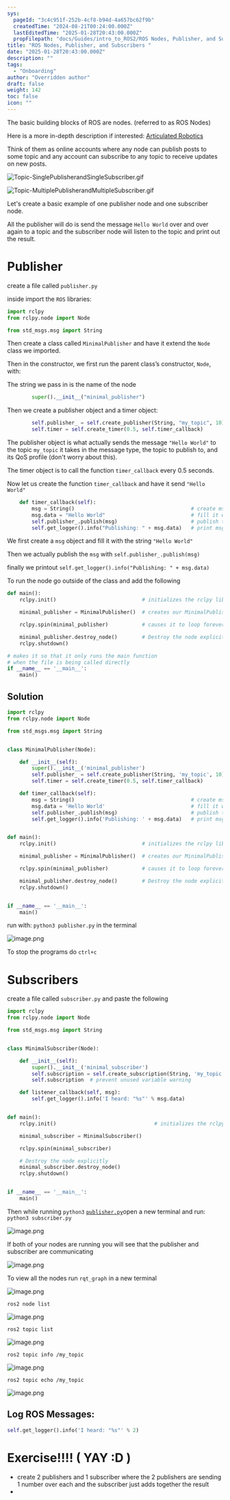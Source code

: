 ```yaml
---
sys:
  pageId: "3c4c951f-252b-4cf8-b94d-4a657bc62f9b"
  createdTime: "2024-08-21T00:24:00.000Z"
  lastEditedTime: "2025-01-28T20:43:00.000Z"
  propFilepath: "docs/Guides/intro_to_ROS2/ROS Nodes, Publisher, and Subscribers .md"
title: "ROS Nodes, Publisher, and Subscribers "
date: "2025-01-28T20:43:00.000Z"
description: ""
tags:
  - "Onboarding"
author: "Overridden author"
draft: false
weight: 142
toc: false
icon: ""
---
```


The basic building blocks of ROS are nodes. (referred to as ROS Nodes)

Here is a more in-depth description if interested: [Articulated Robotics](https://articulatedrobotics.xyz/tutorials/ready-for-ros/ros-overview#2-nodes)

Think of them as online accounts where any node can publish posts to some topic and any account can subscribe to any topic to receive updates on new posts.

![Topic-SinglePublisherandSingleSubscriber.gif](https://docs.ros.org/en/humble/_images/Topic-SinglePublisherandSingleSubscriber.gif)

![Topic-MultiplePublisherandMultipleSubscriber.gif](https://docs.ros.org/en/humble/_images/Topic-MultiplePublisherandMultipleSubscriber.gif)

Let's create a basic example of one publisher node and one subscriber node.

All the publisher will do is send the message `Hello World` over and over again to a topic and the subscriber node will listen to the topic and print out the result.

# Publisher

create a file called `publisher.py` 

inside import the `ROS` libraries:

```python
import rclpy
from rclpy.node import Node

from std_msgs.msg import String
```

Then create a class called `MinimalPublisher` and have it extend the `Node` class we imported.

Then in the constructor, we first run the parent class’s constructor, `Node`, with:

The string we pass in is the name of the node

```python
        super().__init__("minimal_publisher")
```

Then we create a publisher object and a timer object:

```python
        self.publisher_ = self.create_publisher(String, "my_topic", 10)
        self.timer = self.create_timer(0.5, self.timer_callback)
```

The publisher object is what actually sends the message `"Hello World"` to the topic `my_topic` it takes in the message type, the topic to publish to, and its QoS profile (don't worry about this).

The timer object is to call the function `timer_callback` every 0.5 seconds.

Now let us create the function `timer_callback` and have it send `"Hello World"`

```python
    def timer_callback(self):
        msg = String()                                      # create msg object
        msg.data = "Hello World"                            # fill it with data
        self.publisher_.publish(msg)                        # publish the message
        self.get_logger().info("Publishing: " + msg.data)   # print msg
```

We first create a `msg` object and fill it with the string `"Hello World"`

Then we actually publish the `msg` with `self.publisher_.publish(msg)`

finally we printout `self.get_logger().info("Publishing: " + msg.data)`

To run the node go outside of the class and add the following

```python
def main():
    rclpy.init()                            # initializes the rclpy library

    minimal_publisher = MinimalPublisher()  # creates our MinimalPublisher object

    rclpy.spin(minimal_publisher)           # causes it to loop forever

    minimal_publisher.destroy_node()        # Destroy the node explicitly
    rclpy.shutdown()

# makes it so that it only runs the main function
# when the file is being called directly
if __name__ == '__main__': 
    main()
```

## Solution

```python
import rclpy
from rclpy.node import Node

from std_msgs.msg import String


class MinimalPublisher(Node):

    def __init__(self):
        super().__init__('minimal_publisher')
        self.publisher_ = self.create_publisher(String, 'my_topic', 10)
        self.timer = self.create_timer(0.5, self.timer_callback)

    def timer_callback(self):
        msg = String()                                      # create msg object
        msg.data = 'Hello World'                            # fill it with data
        self.publisher_.publish(msg)                        # publish the message
        self.get_logger().info('Publishing: ' + msg.data)   # print msg


def main():
    rclpy.init()                            # initializes the rclpy library

    minimal_publisher = MinimalPublisher()  # creates our MinimalPublisher object

    rclpy.spin(minimal_publisher)           # causes it to loop forever

    minimal_publisher.destroy_node()        # Destroy the node explicitly
    rclpy.shutdown()


if __name__ == '__main__':
    main()
```

run with: `python3 publisher.py` in the terminal

![image.png](https://prod-files-secure.s3.us-west-2.amazonaws.com/d518164a-d88e-44d1-a4ee-3adb3bd8bce0/9214accb-ad5b-44f1-a31c-b3167c59138b/image.png?X-Amz-Algorithm=AWS4-HMAC-SHA256&X-Amz-Content-Sha256=UNSIGNED-PAYLOAD&X-Amz-Credential=ASIAZI2LB466ZMGUOKZZ%2F20250302%2Fus-west-2%2Fs3%2Faws4_request&X-Amz-Date=20250302T021653Z&X-Amz-Expires=3600&X-Amz-Security-Token=IQoJb3JpZ2luX2VjEHoaCXVzLXdlc3QtMiJHMEUCIA1rgph2AceR9feuJWuU1WgT2VgQ0OC9nPs%2BBt08aCZLAiEA3CVYfgkCZPoFL4qU%2FvRtXXUxYiBmUHQylxrsEOTAYxoqiAQIs%2F%2F%2F%2F%2F%2F%2F%2F%2F%2F%2FARAAGgw2Mzc0MjMxODM4MDUiDArSqHbvUk%2BeSh82uSrcA6O8Ez1vE%2BykxPxMn8kV98EQDpn5QvU%2B5He33RSIUx1TpBgfqmgzjnDm6ei4%2FyCwDAQzrdiWHbZa5CUd0u5b0PIZM1RYkrhFmJ6O1Of0lNWegcD%2FrfmJlg4HHcJjN%2BClt2uXFeoug1pWdP3%2Fvyn2KaGuJn8HlBCHPpwbU4t2kuDHhe2WKALuz6y%2FU0XFPZyK1lSTBmTgnllJNHNVu%2FySk8PGzj5vjuSYYAGzrofhHVEGO%2FmscbdTpGaMlBmLsi4eyJDQqnXinfe7u4odig4gtPExLpiNKKXuKaQZF%2F7l3foGjRgFywCJIxempsSDF4HXPlhhsc9fF57CqIeQLy8AbU8vrIGvg5sKf%2BBpySyGuy4xaAQKdlkSaIqJXFInzalN0Jc54LJmXiyZ8eX8Tx9tj%2B7NRrrzOJ6h5j58BAN%2BtDVyIgK5mAf0BcTxER6GnPLv1KeRL0Clfe%2FcZxY8z2kxGzGuLhW5GXLLbBD9ucxrhYrN9cqDN7xzZjR7lDLBkkh%2BSsFDnZD6x3JjqdayswMCn1O%2FSlNl7FnrBChlj6dKNIJJA4DnDaChs174RuzGQQS%2FkP1e7aAAhu%2BmK9DzYDM7TGRZp1PERq1wUu1MLhzRHU8yju37P9tvm%2FNFu6lzMKP2jr4GOqUB%2Fx1usFX3eMiWJPH%2Fk8udSoHmJlZsdCB131vffBIZe4fZzMfiddsJ4JpAaLpWqsNLPbkz7J92bUNcxoHbSOWa25MHWWJqMxphBYDEpLmpUC3Kfh2VdxbqAN6yr1mImp2aYePTzcNaoBSICYWowZJHSmxDPlMUuhijwch7Kx715l2I8kH1RgbBkN8cBzWcrETpWLTNbJa93KhHxmqzf9B%2Boe%2BgBcRg&X-Amz-Signature=58a65df175fa7219d916cfcf184b518ac3c78d0231a4cbf1058f94848485b5c8&X-Amz-SignedHeaders=host&x-id=GetObject)

To stop the programs do `ctrl+c`

# Subscribers

create a file called `subscriber.py` and paste the following

```python
import rclpy
from rclpy.node import Node

from std_msgs.msg import String


class MinimalSubscriber(Node):

    def __init__(self):
        super().__init__('minimal_subscriber')
        self.subscription = self.create_subscription(String, 'my_topic', self.listener_callback, 10)
        self.subscription  # prevent unused variable warning

    def listener_callback(self, msg):
        self.get_logger().info('I heard: "%s"' % msg.data)


def main():
    rclpy.init()                                # initializes the rclpy library

    minimal_subscriber = MinimalSubscriber()

    rclpy.spin(minimal_subscriber)

    # Destroy the node explicitly
    minimal_subscriber.destroy_node()
    rclpy.shutdown()


if __name__ == '__main__':
    main()
```

Then while running `python3` [`publisher.py`](http://publisher.py/)open a new terminal and run: `python3 subscriber.py` 

![image.png](https://prod-files-secure.s3.us-west-2.amazonaws.com/d518164a-d88e-44d1-a4ee-3adb3bd8bce0/611fccf2-c738-4dbd-94e9-98f209092866/image.png?X-Amz-Algorithm=AWS4-HMAC-SHA256&X-Amz-Content-Sha256=UNSIGNED-PAYLOAD&X-Amz-Credential=ASIAZI2LB466ZMGUOKZZ%2F20250302%2Fus-west-2%2Fs3%2Faws4_request&X-Amz-Date=20250302T021653Z&X-Amz-Expires=3600&X-Amz-Security-Token=IQoJb3JpZ2luX2VjEHoaCXVzLXdlc3QtMiJHMEUCIA1rgph2AceR9feuJWuU1WgT2VgQ0OC9nPs%2BBt08aCZLAiEA3CVYfgkCZPoFL4qU%2FvRtXXUxYiBmUHQylxrsEOTAYxoqiAQIs%2F%2F%2F%2F%2F%2F%2F%2F%2F%2F%2FARAAGgw2Mzc0MjMxODM4MDUiDArSqHbvUk%2BeSh82uSrcA6O8Ez1vE%2BykxPxMn8kV98EQDpn5QvU%2B5He33RSIUx1TpBgfqmgzjnDm6ei4%2FyCwDAQzrdiWHbZa5CUd0u5b0PIZM1RYkrhFmJ6O1Of0lNWegcD%2FrfmJlg4HHcJjN%2BClt2uXFeoug1pWdP3%2Fvyn2KaGuJn8HlBCHPpwbU4t2kuDHhe2WKALuz6y%2FU0XFPZyK1lSTBmTgnllJNHNVu%2FySk8PGzj5vjuSYYAGzrofhHVEGO%2FmscbdTpGaMlBmLsi4eyJDQqnXinfe7u4odig4gtPExLpiNKKXuKaQZF%2F7l3foGjRgFywCJIxempsSDF4HXPlhhsc9fF57CqIeQLy8AbU8vrIGvg5sKf%2BBpySyGuy4xaAQKdlkSaIqJXFInzalN0Jc54LJmXiyZ8eX8Tx9tj%2B7NRrrzOJ6h5j58BAN%2BtDVyIgK5mAf0BcTxER6GnPLv1KeRL0Clfe%2FcZxY8z2kxGzGuLhW5GXLLbBD9ucxrhYrN9cqDN7xzZjR7lDLBkkh%2BSsFDnZD6x3JjqdayswMCn1O%2FSlNl7FnrBChlj6dKNIJJA4DnDaChs174RuzGQQS%2FkP1e7aAAhu%2BmK9DzYDM7TGRZp1PERq1wUu1MLhzRHU8yju37P9tvm%2FNFu6lzMKP2jr4GOqUB%2Fx1usFX3eMiWJPH%2Fk8udSoHmJlZsdCB131vffBIZe4fZzMfiddsJ4JpAaLpWqsNLPbkz7J92bUNcxoHbSOWa25MHWWJqMxphBYDEpLmpUC3Kfh2VdxbqAN6yr1mImp2aYePTzcNaoBSICYWowZJHSmxDPlMUuhijwch7Kx715l2I8kH1RgbBkN8cBzWcrETpWLTNbJa93KhHxmqzf9B%2Boe%2BgBcRg&X-Amz-Signature=ca163c1e9f6e909fe289ae051b1caeff534cd7c57359267e492a6a7bc7a8d469&X-Amz-SignedHeaders=host&x-id=GetObject)

If both of your nodes are running you will see that the publisher and subscriber are communicating

![image.png](https://prod-files-secure.s3.us-west-2.amazonaws.com/d518164a-d88e-44d1-a4ee-3adb3bd8bce0/eea428b5-1cf0-43bb-a30b-81cbaf6c5c78/image.png?X-Amz-Algorithm=AWS4-HMAC-SHA256&X-Amz-Content-Sha256=UNSIGNED-PAYLOAD&X-Amz-Credential=ASIAZI2LB466ZMGUOKZZ%2F20250302%2Fus-west-2%2Fs3%2Faws4_request&X-Amz-Date=20250302T021653Z&X-Amz-Expires=3600&X-Amz-Security-Token=IQoJb3JpZ2luX2VjEHoaCXVzLXdlc3QtMiJHMEUCIA1rgph2AceR9feuJWuU1WgT2VgQ0OC9nPs%2BBt08aCZLAiEA3CVYfgkCZPoFL4qU%2FvRtXXUxYiBmUHQylxrsEOTAYxoqiAQIs%2F%2F%2F%2F%2F%2F%2F%2F%2F%2F%2FARAAGgw2Mzc0MjMxODM4MDUiDArSqHbvUk%2BeSh82uSrcA6O8Ez1vE%2BykxPxMn8kV98EQDpn5QvU%2B5He33RSIUx1TpBgfqmgzjnDm6ei4%2FyCwDAQzrdiWHbZa5CUd0u5b0PIZM1RYkrhFmJ6O1Of0lNWegcD%2FrfmJlg4HHcJjN%2BClt2uXFeoug1pWdP3%2Fvyn2KaGuJn8HlBCHPpwbU4t2kuDHhe2WKALuz6y%2FU0XFPZyK1lSTBmTgnllJNHNVu%2FySk8PGzj5vjuSYYAGzrofhHVEGO%2FmscbdTpGaMlBmLsi4eyJDQqnXinfe7u4odig4gtPExLpiNKKXuKaQZF%2F7l3foGjRgFywCJIxempsSDF4HXPlhhsc9fF57CqIeQLy8AbU8vrIGvg5sKf%2BBpySyGuy4xaAQKdlkSaIqJXFInzalN0Jc54LJmXiyZ8eX8Tx9tj%2B7NRrrzOJ6h5j58BAN%2BtDVyIgK5mAf0BcTxER6GnPLv1KeRL0Clfe%2FcZxY8z2kxGzGuLhW5GXLLbBD9ucxrhYrN9cqDN7xzZjR7lDLBkkh%2BSsFDnZD6x3JjqdayswMCn1O%2FSlNl7FnrBChlj6dKNIJJA4DnDaChs174RuzGQQS%2FkP1e7aAAhu%2BmK9DzYDM7TGRZp1PERq1wUu1MLhzRHU8yju37P9tvm%2FNFu6lzMKP2jr4GOqUB%2Fx1usFX3eMiWJPH%2Fk8udSoHmJlZsdCB131vffBIZe4fZzMfiddsJ4JpAaLpWqsNLPbkz7J92bUNcxoHbSOWa25MHWWJqMxphBYDEpLmpUC3Kfh2VdxbqAN6yr1mImp2aYePTzcNaoBSICYWowZJHSmxDPlMUuhijwch7Kx715l2I8kH1RgbBkN8cBzWcrETpWLTNbJa93KhHxmqzf9B%2Boe%2BgBcRg&X-Amz-Signature=90e8fd8af7310c75fc79c5098035328287806a575887c64b7d1297616f207a5a&X-Amz-SignedHeaders=host&x-id=GetObject)

To view all the nodes run `rqt_graph` in a new terminal

![image.png](https://prod-files-secure.s3.us-west-2.amazonaws.com/d518164a-d88e-44d1-a4ee-3adb3bd8bce0/1d98e964-4318-4d62-b5c4-8c8f78368598/image.png?X-Amz-Algorithm=AWS4-HMAC-SHA256&X-Amz-Content-Sha256=UNSIGNED-PAYLOAD&X-Amz-Credential=ASIAZI2LB466ZMGUOKZZ%2F20250302%2Fus-west-2%2Fs3%2Faws4_request&X-Amz-Date=20250302T021653Z&X-Amz-Expires=3600&X-Amz-Security-Token=IQoJb3JpZ2luX2VjEHoaCXVzLXdlc3QtMiJHMEUCIA1rgph2AceR9feuJWuU1WgT2VgQ0OC9nPs%2BBt08aCZLAiEA3CVYfgkCZPoFL4qU%2FvRtXXUxYiBmUHQylxrsEOTAYxoqiAQIs%2F%2F%2F%2F%2F%2F%2F%2F%2F%2F%2FARAAGgw2Mzc0MjMxODM4MDUiDArSqHbvUk%2BeSh82uSrcA6O8Ez1vE%2BykxPxMn8kV98EQDpn5QvU%2B5He33RSIUx1TpBgfqmgzjnDm6ei4%2FyCwDAQzrdiWHbZa5CUd0u5b0PIZM1RYkrhFmJ6O1Of0lNWegcD%2FrfmJlg4HHcJjN%2BClt2uXFeoug1pWdP3%2Fvyn2KaGuJn8HlBCHPpwbU4t2kuDHhe2WKALuz6y%2FU0XFPZyK1lSTBmTgnllJNHNVu%2FySk8PGzj5vjuSYYAGzrofhHVEGO%2FmscbdTpGaMlBmLsi4eyJDQqnXinfe7u4odig4gtPExLpiNKKXuKaQZF%2F7l3foGjRgFywCJIxempsSDF4HXPlhhsc9fF57CqIeQLy8AbU8vrIGvg5sKf%2BBpySyGuy4xaAQKdlkSaIqJXFInzalN0Jc54LJmXiyZ8eX8Tx9tj%2B7NRrrzOJ6h5j58BAN%2BtDVyIgK5mAf0BcTxER6GnPLv1KeRL0Clfe%2FcZxY8z2kxGzGuLhW5GXLLbBD9ucxrhYrN9cqDN7xzZjR7lDLBkkh%2BSsFDnZD6x3JjqdayswMCn1O%2FSlNl7FnrBChlj6dKNIJJA4DnDaChs174RuzGQQS%2FkP1e7aAAhu%2BmK9DzYDM7TGRZp1PERq1wUu1MLhzRHU8yju37P9tvm%2FNFu6lzMKP2jr4GOqUB%2Fx1usFX3eMiWJPH%2Fk8udSoHmJlZsdCB131vffBIZe4fZzMfiddsJ4JpAaLpWqsNLPbkz7J92bUNcxoHbSOWa25MHWWJqMxphBYDEpLmpUC3Kfh2VdxbqAN6yr1mImp2aYePTzcNaoBSICYWowZJHSmxDPlMUuhijwch7Kx715l2I8kH1RgbBkN8cBzWcrETpWLTNbJa93KhHxmqzf9B%2Boe%2BgBcRg&X-Amz-Signature=548157cd8053f5337eb679bec251e39f2baa5c24ab475a6891c576f51329f568&X-Amz-SignedHeaders=host&x-id=GetObject)

`ros2 node list`

![image.png](https://prod-files-secure.s3.us-west-2.amazonaws.com/d518164a-d88e-44d1-a4ee-3adb3bd8bce0/680ac8cf-e6d9-4164-9ece-5b9a6fccffee/image.png?X-Amz-Algorithm=AWS4-HMAC-SHA256&X-Amz-Content-Sha256=UNSIGNED-PAYLOAD&X-Amz-Credential=ASIAZI2LB466ZMGUOKZZ%2F20250302%2Fus-west-2%2Fs3%2Faws4_request&X-Amz-Date=20250302T021653Z&X-Amz-Expires=3600&X-Amz-Security-Token=IQoJb3JpZ2luX2VjEHoaCXVzLXdlc3QtMiJHMEUCIA1rgph2AceR9feuJWuU1WgT2VgQ0OC9nPs%2BBt08aCZLAiEA3CVYfgkCZPoFL4qU%2FvRtXXUxYiBmUHQylxrsEOTAYxoqiAQIs%2F%2F%2F%2F%2F%2F%2F%2F%2F%2F%2FARAAGgw2Mzc0MjMxODM4MDUiDArSqHbvUk%2BeSh82uSrcA6O8Ez1vE%2BykxPxMn8kV98EQDpn5QvU%2B5He33RSIUx1TpBgfqmgzjnDm6ei4%2FyCwDAQzrdiWHbZa5CUd0u5b0PIZM1RYkrhFmJ6O1Of0lNWegcD%2FrfmJlg4HHcJjN%2BClt2uXFeoug1pWdP3%2Fvyn2KaGuJn8HlBCHPpwbU4t2kuDHhe2WKALuz6y%2FU0XFPZyK1lSTBmTgnllJNHNVu%2FySk8PGzj5vjuSYYAGzrofhHVEGO%2FmscbdTpGaMlBmLsi4eyJDQqnXinfe7u4odig4gtPExLpiNKKXuKaQZF%2F7l3foGjRgFywCJIxempsSDF4HXPlhhsc9fF57CqIeQLy8AbU8vrIGvg5sKf%2BBpySyGuy4xaAQKdlkSaIqJXFInzalN0Jc54LJmXiyZ8eX8Tx9tj%2B7NRrrzOJ6h5j58BAN%2BtDVyIgK5mAf0BcTxER6GnPLv1KeRL0Clfe%2FcZxY8z2kxGzGuLhW5GXLLbBD9ucxrhYrN9cqDN7xzZjR7lDLBkkh%2BSsFDnZD6x3JjqdayswMCn1O%2FSlNl7FnrBChlj6dKNIJJA4DnDaChs174RuzGQQS%2FkP1e7aAAhu%2BmK9DzYDM7TGRZp1PERq1wUu1MLhzRHU8yju37P9tvm%2FNFu6lzMKP2jr4GOqUB%2Fx1usFX3eMiWJPH%2Fk8udSoHmJlZsdCB131vffBIZe4fZzMfiddsJ4JpAaLpWqsNLPbkz7J92bUNcxoHbSOWa25MHWWJqMxphBYDEpLmpUC3Kfh2VdxbqAN6yr1mImp2aYePTzcNaoBSICYWowZJHSmxDPlMUuhijwch7Kx715l2I8kH1RgbBkN8cBzWcrETpWLTNbJa93KhHxmqzf9B%2Boe%2BgBcRg&X-Amz-Signature=f490d3b2e439d69c9cfaab3be7c127b8c05432ac9be1938794eb5a3c0752f4e4&X-Amz-SignedHeaders=host&x-id=GetObject)

`ros2 topic list`

![image.png](https://prod-files-secure.s3.us-west-2.amazonaws.com/d518164a-d88e-44d1-a4ee-3adb3bd8bce0/eee2ebe1-27ef-4a4a-96fb-2ca54126fb29/image.png?X-Amz-Algorithm=AWS4-HMAC-SHA256&X-Amz-Content-Sha256=UNSIGNED-PAYLOAD&X-Amz-Credential=ASIAZI2LB466ZMGUOKZZ%2F20250302%2Fus-west-2%2Fs3%2Faws4_request&X-Amz-Date=20250302T021653Z&X-Amz-Expires=3600&X-Amz-Security-Token=IQoJb3JpZ2luX2VjEHoaCXVzLXdlc3QtMiJHMEUCIA1rgph2AceR9feuJWuU1WgT2VgQ0OC9nPs%2BBt08aCZLAiEA3CVYfgkCZPoFL4qU%2FvRtXXUxYiBmUHQylxrsEOTAYxoqiAQIs%2F%2F%2F%2F%2F%2F%2F%2F%2F%2F%2FARAAGgw2Mzc0MjMxODM4MDUiDArSqHbvUk%2BeSh82uSrcA6O8Ez1vE%2BykxPxMn8kV98EQDpn5QvU%2B5He33RSIUx1TpBgfqmgzjnDm6ei4%2FyCwDAQzrdiWHbZa5CUd0u5b0PIZM1RYkrhFmJ6O1Of0lNWegcD%2FrfmJlg4HHcJjN%2BClt2uXFeoug1pWdP3%2Fvyn2KaGuJn8HlBCHPpwbU4t2kuDHhe2WKALuz6y%2FU0XFPZyK1lSTBmTgnllJNHNVu%2FySk8PGzj5vjuSYYAGzrofhHVEGO%2FmscbdTpGaMlBmLsi4eyJDQqnXinfe7u4odig4gtPExLpiNKKXuKaQZF%2F7l3foGjRgFywCJIxempsSDF4HXPlhhsc9fF57CqIeQLy8AbU8vrIGvg5sKf%2BBpySyGuy4xaAQKdlkSaIqJXFInzalN0Jc54LJmXiyZ8eX8Tx9tj%2B7NRrrzOJ6h5j58BAN%2BtDVyIgK5mAf0BcTxER6GnPLv1KeRL0Clfe%2FcZxY8z2kxGzGuLhW5GXLLbBD9ucxrhYrN9cqDN7xzZjR7lDLBkkh%2BSsFDnZD6x3JjqdayswMCn1O%2FSlNl7FnrBChlj6dKNIJJA4DnDaChs174RuzGQQS%2FkP1e7aAAhu%2BmK9DzYDM7TGRZp1PERq1wUu1MLhzRHU8yju37P9tvm%2FNFu6lzMKP2jr4GOqUB%2Fx1usFX3eMiWJPH%2Fk8udSoHmJlZsdCB131vffBIZe4fZzMfiddsJ4JpAaLpWqsNLPbkz7J92bUNcxoHbSOWa25MHWWJqMxphBYDEpLmpUC3Kfh2VdxbqAN6yr1mImp2aYePTzcNaoBSICYWowZJHSmxDPlMUuhijwch7Kx715l2I8kH1RgbBkN8cBzWcrETpWLTNbJa93KhHxmqzf9B%2Boe%2BgBcRg&X-Amz-Signature=fdfa4cbd05bc1aa288d0cf80a8ca7c3c617d7b5e5d738afe14798b14d10f8433&X-Amz-SignedHeaders=host&x-id=GetObject)

`ros2 topic info /my_topic`

![image.png](https://prod-files-secure.s3.us-west-2.amazonaws.com/d518164a-d88e-44d1-a4ee-3adb3bd8bce0/6288ef12-cb9e-406f-b9eb-65feed3a9011/image.png?X-Amz-Algorithm=AWS4-HMAC-SHA256&X-Amz-Content-Sha256=UNSIGNED-PAYLOAD&X-Amz-Credential=ASIAZI2LB466ZMGUOKZZ%2F20250302%2Fus-west-2%2Fs3%2Faws4_request&X-Amz-Date=20250302T021653Z&X-Amz-Expires=3600&X-Amz-Security-Token=IQoJb3JpZ2luX2VjEHoaCXVzLXdlc3QtMiJHMEUCIA1rgph2AceR9feuJWuU1WgT2VgQ0OC9nPs%2BBt08aCZLAiEA3CVYfgkCZPoFL4qU%2FvRtXXUxYiBmUHQylxrsEOTAYxoqiAQIs%2F%2F%2F%2F%2F%2F%2F%2F%2F%2F%2FARAAGgw2Mzc0MjMxODM4MDUiDArSqHbvUk%2BeSh82uSrcA6O8Ez1vE%2BykxPxMn8kV98EQDpn5QvU%2B5He33RSIUx1TpBgfqmgzjnDm6ei4%2FyCwDAQzrdiWHbZa5CUd0u5b0PIZM1RYkrhFmJ6O1Of0lNWegcD%2FrfmJlg4HHcJjN%2BClt2uXFeoug1pWdP3%2Fvyn2KaGuJn8HlBCHPpwbU4t2kuDHhe2WKALuz6y%2FU0XFPZyK1lSTBmTgnllJNHNVu%2FySk8PGzj5vjuSYYAGzrofhHVEGO%2FmscbdTpGaMlBmLsi4eyJDQqnXinfe7u4odig4gtPExLpiNKKXuKaQZF%2F7l3foGjRgFywCJIxempsSDF4HXPlhhsc9fF57CqIeQLy8AbU8vrIGvg5sKf%2BBpySyGuy4xaAQKdlkSaIqJXFInzalN0Jc54LJmXiyZ8eX8Tx9tj%2B7NRrrzOJ6h5j58BAN%2BtDVyIgK5mAf0BcTxER6GnPLv1KeRL0Clfe%2FcZxY8z2kxGzGuLhW5GXLLbBD9ucxrhYrN9cqDN7xzZjR7lDLBkkh%2BSsFDnZD6x3JjqdayswMCn1O%2FSlNl7FnrBChlj6dKNIJJA4DnDaChs174RuzGQQS%2FkP1e7aAAhu%2BmK9DzYDM7TGRZp1PERq1wUu1MLhzRHU8yju37P9tvm%2FNFu6lzMKP2jr4GOqUB%2Fx1usFX3eMiWJPH%2Fk8udSoHmJlZsdCB131vffBIZe4fZzMfiddsJ4JpAaLpWqsNLPbkz7J92bUNcxoHbSOWa25MHWWJqMxphBYDEpLmpUC3Kfh2VdxbqAN6yr1mImp2aYePTzcNaoBSICYWowZJHSmxDPlMUuhijwch7Kx715l2I8kH1RgbBkN8cBzWcrETpWLTNbJa93KhHxmqzf9B%2Boe%2BgBcRg&X-Amz-Signature=969e955bc9fb285e454f0541d7da0320fe5d3dbd12c8f5064b48d07d7f66e94f&X-Amz-SignedHeaders=host&x-id=GetObject)

`ros2 topic echo /my_topic`

![image.png](https://prod-files-secure.s3.us-west-2.amazonaws.com/d518164a-d88e-44d1-a4ee-3adb3bd8bce0/0a6fcb4d-422d-4a6c-a803-749ef4adf2c6/image.png?X-Amz-Algorithm=AWS4-HMAC-SHA256&X-Amz-Content-Sha256=UNSIGNED-PAYLOAD&X-Amz-Credential=ASIAZI2LB466ZMGUOKZZ%2F20250302%2Fus-west-2%2Fs3%2Faws4_request&X-Amz-Date=20250302T021653Z&X-Amz-Expires=3600&X-Amz-Security-Token=IQoJb3JpZ2luX2VjEHoaCXVzLXdlc3QtMiJHMEUCIA1rgph2AceR9feuJWuU1WgT2VgQ0OC9nPs%2BBt08aCZLAiEA3CVYfgkCZPoFL4qU%2FvRtXXUxYiBmUHQylxrsEOTAYxoqiAQIs%2F%2F%2F%2F%2F%2F%2F%2F%2F%2F%2FARAAGgw2Mzc0MjMxODM4MDUiDArSqHbvUk%2BeSh82uSrcA6O8Ez1vE%2BykxPxMn8kV98EQDpn5QvU%2B5He33RSIUx1TpBgfqmgzjnDm6ei4%2FyCwDAQzrdiWHbZa5CUd0u5b0PIZM1RYkrhFmJ6O1Of0lNWegcD%2FrfmJlg4HHcJjN%2BClt2uXFeoug1pWdP3%2Fvyn2KaGuJn8HlBCHPpwbU4t2kuDHhe2WKALuz6y%2FU0XFPZyK1lSTBmTgnllJNHNVu%2FySk8PGzj5vjuSYYAGzrofhHVEGO%2FmscbdTpGaMlBmLsi4eyJDQqnXinfe7u4odig4gtPExLpiNKKXuKaQZF%2F7l3foGjRgFywCJIxempsSDF4HXPlhhsc9fF57CqIeQLy8AbU8vrIGvg5sKf%2BBpySyGuy4xaAQKdlkSaIqJXFInzalN0Jc54LJmXiyZ8eX8Tx9tj%2B7NRrrzOJ6h5j58BAN%2BtDVyIgK5mAf0BcTxER6GnPLv1KeRL0Clfe%2FcZxY8z2kxGzGuLhW5GXLLbBD9ucxrhYrN9cqDN7xzZjR7lDLBkkh%2BSsFDnZD6x3JjqdayswMCn1O%2FSlNl7FnrBChlj6dKNIJJA4DnDaChs174RuzGQQS%2FkP1e7aAAhu%2BmK9DzYDM7TGRZp1PERq1wUu1MLhzRHU8yju37P9tvm%2FNFu6lzMKP2jr4GOqUB%2Fx1usFX3eMiWJPH%2Fk8udSoHmJlZsdCB131vffBIZe4fZzMfiddsJ4JpAaLpWqsNLPbkz7J92bUNcxoHbSOWa25MHWWJqMxphBYDEpLmpUC3Kfh2VdxbqAN6yr1mImp2aYePTzcNaoBSICYWowZJHSmxDPlMUuhijwch7Kx715l2I8kH1RgbBkN8cBzWcrETpWLTNbJa93KhHxmqzf9B%2Boe%2BgBcRg&X-Amz-Signature=2392a016514a64f40a1b8dcca5903150c64add18a21ddb7ffdaa1975f00352ae&X-Amz-SignedHeaders=host&x-id=GetObject)

## Log ROS Messages:

```python
self.get_logger().info('I heard: "%s"' % 2)
```

# Exercise!!!! ( YAY :D )

- create 2 publishers and 1 subscriber where the 2 publishers are sending 1 number over each and the subscriber just adds together the result
- 
